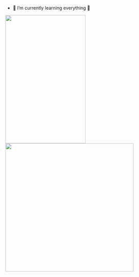 - 🌱 I’m currently learning everything 🤣

<!-- ![Nara's GitHub stats](https://github-readme-stats.vercel.app/api?username=Narazxc&theme=panda)

![Top Langs](https://github-readme-stats.vercel.app/api/top-langs/?username=Narazxc&theme=panda&langs_count=10) -->

<!-- Align center -->
<a href="#">
  <img height=400 width=250 align="center" src="https://github-readme-stats.vercel.app/api?username=Narazxc&theme=panda&card_width=250&card_height=400" />
</a>
<a href="#">
  <img height=400 align="center" src="https://github-readme-stats.vercel.app/api/top-langs/?username=Narazxc&theme=panda&langs_count=6&card_width=250" />
</a>

